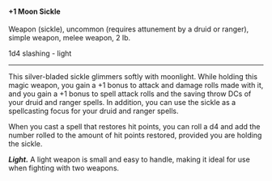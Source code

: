 #### +1 Moon Sickle

Weapon (sickle), uncommon (requires attunement by a druid or ranger), simple weapon, melee weapon, 2 lb.

1d4 slashing  - light

---

This silver-bladed sickle glimmers softly with moonlight. While holding this magic weapon, you gain a +1 bonus to attack and damage rolls made with it, and you gain a +1 bonus to spell attack rolls and the saving throw DCs of your druid and ranger spells. In addition, you can use the sickle as a spellcasting focus for your druid and ranger spells.

When you cast a spell that restores hit points, you can roll a d4 and add the number rolled to the amount of hit points restored, provided you are holding the sickle.

***Light.*** A light weapon is small and easy to handle, making it ideal for use when fighting with two weapons.



